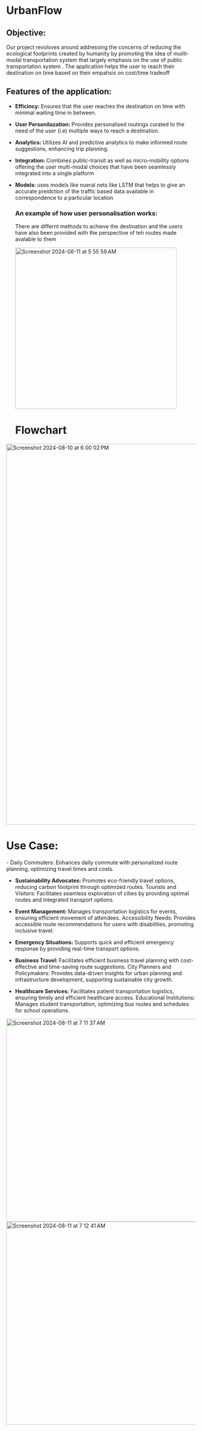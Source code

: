 <h1>UrbanFlow</h1>

<h2>Objective:</h2>

Our project revoloves around addressing the concerns of reducing the ecological footprints created by humanity by promoting the idea of muilti-modal transportation system that largely emphasis on the use of public transportation system .
The application helps the user to reach their destination on time based on their empahsis on cost/time tradeoff 

<h2>Features of the application: </h2> 

- <b>Efficincy: </b>Ensures that the user reaches the destination on time with minimal waiting time in between.
- <b>User Personilazation: </b>Provides personalised routings curated to the need of the user (i.e) multiple ways to reach a destination.
- <b>Analytics: </b>Utilizes AI and predictive analytics to make informed route suggestions, enhancing trip planning.
- <b>Integration: </b>Combines public-transit as well as micro-mobility options offering the user multi-modal choices that have been seamlessly integrated into a single platform
- <b>Models: </b>uses models like  nueral nets like LSTM  that helps to give an accurate preidction of the traffic based data available in correspondence to a particular location

  <h3>An example of how user personalisation works:</h3>

  There are differnt methods to achieve the destination and the users have also been provided with the perspective of teh routes made avalable to them


  <img width="429" alt="Screenshot 2024-08-11 at 5 55 59 AM" src="https://github.com/user-attachments/assets/00ae75dc-f66c-40cb-8737-938e7d747c60">


  <h1>Flowchart</h1>
  
<img width="1012" alt="Screenshot 2024-08-10 at 6 00 02 PM" src="https://github.com/user-attachments/assets/ed0d90a1-6d73-49cc-b673-376e2c7c9789">
<h1>Use Case:</h1>
- Daily Commuters: Enhances daily commute with
personalized route planning, optimizing travel times and
costs.

- <b>Sustainability Advocates: </b> Promotes eco-friendly travel
options, reducing carbon footprint through optimized routes.
Tourists and Visitors: Facilitates seamless exploration of
cities by providing optimal routes and integrated transport
options.

- <b>Event Management: </b> Manages transportation logistics for
events, ensuring efficient movement of attendees.
Accessibility Needs: Provides accessible route
recommendations for users with disabilities, promoting
inclusive travel.

- <b>Emergency Situations: </b> Supports quick and efficient
emergency response by providing real-time transport
options.

- <b>Business Travel: </b> Facilitates efficient business travel planning
with cost-effective and time-saving route suggestions.
City Planners and Policymakers: Provides data-driven
insights for urban planning and infrastructure development,
supporting sustainable city growth.

- <b>Healthcare Services:</b> Facilitates patient transportation
logistics, ensuring timely and efficient healthcare access.
Educational Institutions: Manages student transportation,
optimizing bus routes and schedules for school operations.


<img width="539" alt="Screenshot 2024-08-11 at 7 11 37 AM" src="https://github.com/user-attachments/assets/1434dcad-228a-4dfc-bb4a-21e350144064">



<img width="539" alt="Screenshot 2024-08-11 at 7 12 41 AM" src="https://github.com/user-attachments/assets/589bd1d0-6d7f-4e30-8596-380dc0bdf7c5">
